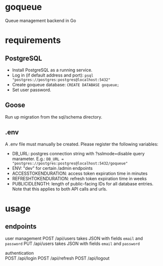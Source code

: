 # goqueue
Queue management backend in Go

# requirements
## PostgreSQL
- Install PostgreSQL as a running service.
- Log in (if default address and port): `psql "postgres://postgres:postgres@localhost:5432"`
- Create goqueue database: `CREATE DATABASE goqueue;`
- Set user password.

## Goose
Run up migration from the sql/schema directory.

## .env
A .env file must manually be created. Please register the following variables:
- DB_URL: postgres connection string with ?sslmode=disable query marameter. E.g.: `DB_URL = "postgres://postgres:postgres@localhost:5432/goqueue"`
- ENV: "dev" for certain /admin endpoints
- ACCESSTOKENDURATION: access token expiration time in minutes
- REFRESHTOKENDURATION: refresh token expiration time in weeks
- PUBLICIDLENGTH: length of public-facing IDs for all database entries. Note that this applies to both API calls and urls.

# usage
## endpoints
user management
POST /api/users takes JSON with fields `email` and `password` 
PUT /api/users takes JSON with fields `email` and `password`

authentication    
POST /api/login
POST /api/refresh
POST /api/logout


